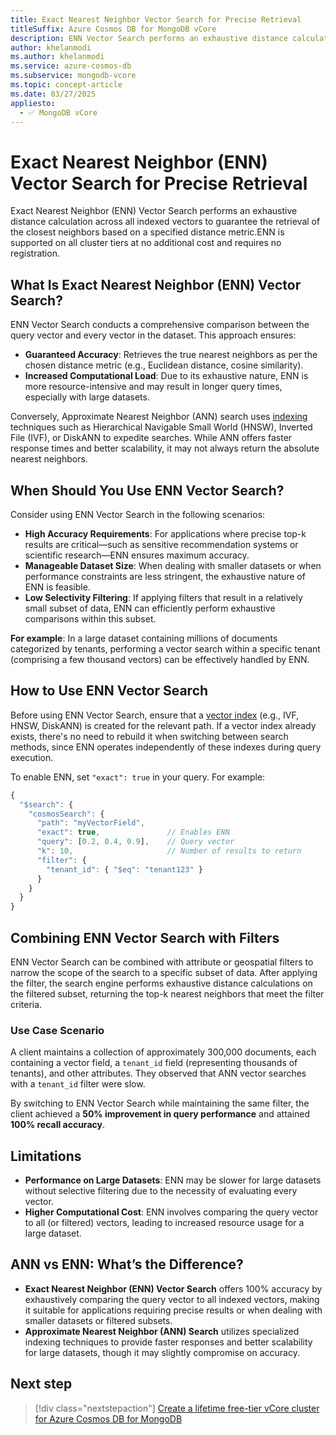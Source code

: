 ```yaml
---
title: Exact Nearest Neighbor Vector Search for Precise Retrieval
titleSuffix: Azure Cosmos DB for MongoDB vCore
description: ENN Vector Search performs an exhaustive distance calculation across all indexed vectors to guarantee retrieval of the closest neighbors based on a specified distance metric.
author: khelanmodi
ms.author: khelanmodi
ms.service: azure-cosmos-db
ms.subservice: mongodb-vcore
ms.topic: concept-article
ms.date: 03/27/2025
appliesto:
  - ✅ MongoDB vCore
---
```


# Exact Nearest Neighbor (ENN) Vector Search for Precise Retrieval

Exact Nearest Neighbor (ENN) Vector Search performs an exhaustive distance calculation across all indexed vectors to guarantee the retrieval of the closest neighbors based on a specified distance metric.​ ENN is supported on all cluster tiers at no additional cost and requires no registration.

## What Is Exact Nearest Neighbor (ENN) Vector Search?

ENN Vector Search conducts a comprehensive comparison between the query vector and every vector in the dataset. This approach ensures:​
- **Guaranteed Accuracy**: Retrieves the true nearest neighbors as per the chosen distance metric (e.g., Euclidean distance, cosine similarity).​
- **Increased Computational Load**: Due to its exhaustive nature, ENN is more resource-intensive and may result in longer query times, especially with large datasets.​

Conversely, Approximate Nearest Neighbor (ANN) search uses [indexing](./vector-search.md) techniques such as Hierarchical Navigable Small World (HNSW), Inverted File (IVF), or DiskANN to expedite searches. While ANN offers faster response times and better scalability, it may not always return the absolute nearest neighbors.​

## When Should You Use ENN Vector Search?

Consider using ENN Vector Search in the following scenarios:
- **High Accuracy Requirements**: ​For applications where precise top-k results are critical—such as sensitive recommendation systems or scientific research—ENN ensures maximum accuracy.​
- **Manageable Dataset Size**: When dealing with smaller datasets or when performance constraints are less stringent, the exhaustive nature of ENN is feasible.​
- **Low Selectivity Filtering**: If applying filters that result in a relatively small subset of data, ENN can efficiently perform exhaustive comparisons within this subset.​

**For example**: In a large dataset containing millions of documents categorized by tenants, performing a vector search within a specific tenant (comprising a few thousand vectors) can be effectively handled by ENN.​

## How to Use ENN Vector Search

Before using ENN Vector Search, ensure that a [vector index](./vector-search.md) (e.g., IVF, HNSW, DiskANN) is created for the relevant path. If a vector index already exists, there's no need to rebuild it when switching between search methods, since ENN operates independently of these indexes during query execution.​

To enable ENN, set `"exact": true` in your query. For example:

```javascript
{
  "$search": {
    "cosmosSearch": {
      "path": "myVectorField",
      "exact": true,               // Enables ENN
      "query": [0.2, 0.4, 0.9],    // Query vector
      "k": 10,                     // Number of results to return
      "filter": {
        "tenant_id": { "$eq": "tenant123" }
      }
    }
  }
}
```

## Combining ENN Vector Search with Filters

ENN Vector Search can be combined with attribute or geospatial filters to narrow the scope of the search to a specific subset of data. After applying the filter, the search engine performs exhaustive distance calculations on the filtered subset, returning the top-k nearest neighbors that meet the filter criteria.​

### Use Case Scenario

A client maintains a collection of approximately 300,000 documents, each containing a vector field, a `tenant_id` field (representing thousands of tenants), and other attributes. They observed that ANN vector searches with a `tenant_id` filter were slow.​

By switching to ENN Vector Search while maintaining the same filter, the client achieved a **50% improvement in query performance** and attained **100% recall accuracy**.​

## Limitations
- **Performance on Large Datasets**: ENN may be slower for large datasets without selective filtering due to the necessity of evaluating every vector.​
- **Higher Computational Cost**: ENN involves comparing the query vector to all (or filtered) vectors, leading to increased resource usage for a large dataset.

## ANN vs ENN: What’s the Difference?

- **Exact Nearest Neighbor (ENN) Vector Search** offers 100% accuracy by exhaustively comparing the query vector to all indexed vectors, making it suitable for applications requiring precise results or when dealing with smaller datasets or filtered subsets.
- **Approximate Nearest Neighbor (ANN) Search** utilizes specialized indexing techniques to provide faster responses and better scalability for large datasets, though it may slightly compromise on accuracy.

## Next step

> [!div class="nextstepaction"]
> [Create a lifetime free-tier vCore cluster for Azure Cosmos DB for MongoDB](free-tier.md)